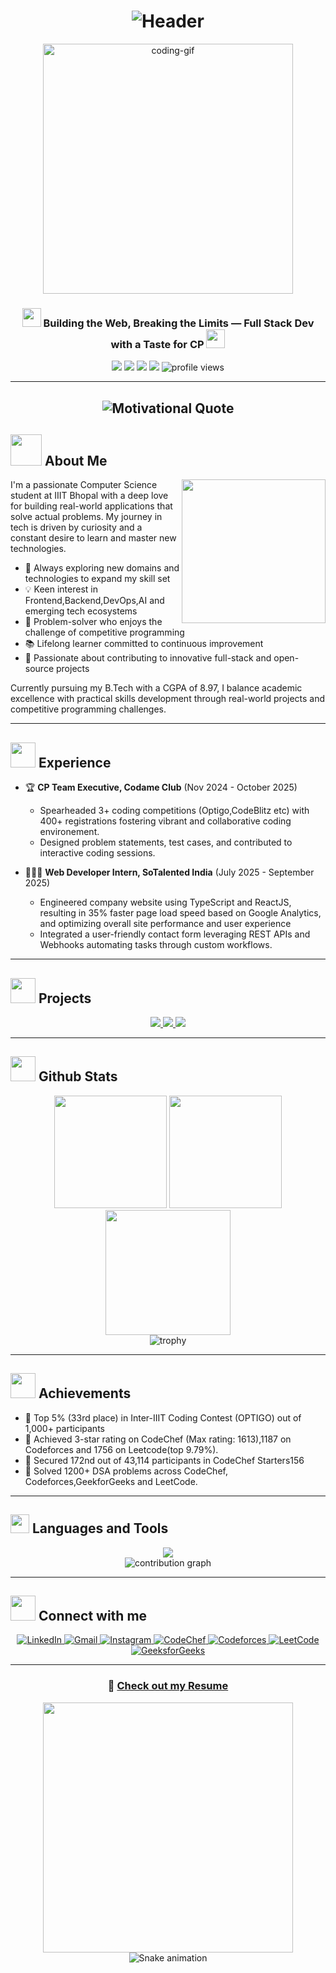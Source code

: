 # <div align="center">![Header](https://readme-typing-svg.herokuapp.com?font=Fira+Code&weight=600&size=40&pause=1000&color=6B9DF7&center=true&vCenter=true&random=false&width=800&height=70&lines=Hi+%F0%9F%91%8B%2C+I'm+Swastik+Sharma;Full+Stack+Developer;Competitive+Programmer)</div>

<div align="center">
  <img src="https://media.giphy.com/media/iIqmM5tTjmpOB9mpbn/giphy.gif" alt="coding-gif" width="400"/>
</div>

<h3 align="center">
  <img src="https://media.giphy.com/media/l378zKVk7Eh3yHoJi/giphy.gif" width="30px" height="30px"> 
  Building the Web, Breaking the Limits — Full Stack Dev with a Taste for CP
  <img src="https://media.giphy.com/media/l378zKVk7Eh3yHoJi/giphy.gif" width="30px" height="30px">
</h3>

<p align="center">
  <img src="https://img.shields.io/badge/Focus-Full%20Stack%20Development-brightgreen" />
  <img src="https://img.shields.io/badge/Based%20in-Kanpur%2C%20India-blue" />
  <img src="https://img.shields.io/badge/Languages-English%20%26%20Hindi-orange" />
  <img src="https://img.shields.io/badge/IIIT-Bhopal-purple" />
  <img src="https://komarev.com/ghpvc/?username=swastikiiit&label=Profile%20views&color=0e75b6&style=flat" alt="profile views" />
</p>

---
## <div align="center"><img src="https://readme-typing-svg.herokuapp.com?font=Fira+Code&size=22&pause=1000&color=F7AA6B&center=true&vCenter=true&width=600&height=40&lines=Remember%3A+Dream+in+logic+,+build+in+code" alt="Motivational Quote" /></div>

## <img src="https://media.giphy.com/media/VgCDAzcKvsR6OM0uWg/giphy.gif" width="50"> About Me

<p align="center">
  <img align="right" src="https://media.giphy.com/media/M9gbBd9nbDrOTu1Mqx/giphy.gif" width="230">
</p>

I'm a passionate Computer Science student at IIIT Bhopal with a deep love for building real-world applications that solve actual problems. My journey in tech is driven by curiosity and a constant desire to learn and master new technologies.

- 🌱 Always exploring new domains and technologies to expand my skill set
- 💡 Keen interest in Frontend,Backend,DevOps,AI and emerging tech ecosystems
- 🧩 Problem-solver who enjoys the challenge of competitive programming
- 📚 Lifelong learner committed to continuous improvement
- 🚀 Passionate about contributing to innovative full-stack and open-source projects

Currently pursuing my B.Tech with a CGPA of 8.97, I balance academic excellence with practical skills development through real-world projects and competitive programming challenges.

---

## <img src="https://media.giphy.com/media/WUlplcMpOCEmTGBtBW/giphy.gif" width="40"> Experience

- 🏆 **CP Team Executive, Codame Club** (Nov 2024 - October 2025)
  - Spearheaded 3+ coding competitions (Optigo,CodeBlitz etc) with 400+ registrations fostering vibrant and
collaborative coding environement.
  - Designed problem statements, test cases, and contributed to interactive coding sessions.

- 👩🏻‍💻 **Web Developer Intern, SoTalented India** (July 2025 - September 2025)
  - Engineered company website using TypeScript and ReactJS, resulting in 35% faster page load speed based on
 Google Analytics, and optimizing overall site performance and user experience
  -  Integrated a user-friendly contact form leveraging REST APIs and Webhooks automating tasks through custom
 workflows.

---

## <img src="https://media.giphy.com/media/uhWLu2lsU0rfLiwYlI/giphy.gif" width="40"> Projects

<div align="center">
  <a href="#">
    <img src="https://github-readme-stats.vercel.app/api/pin/?username=swastikiiit&repo=CryptoApp&title_color=ff64da&icon_color=bd93f9&text_color=38bdae&bg_color=282a36" />
  </a>
  <a href="#">
    <img src="https://github-readme-stats.vercel.app/api/pin/?username=swastikiiit&repo=Post-Pilot&title_color=ff64da&icon_color=bd93f9&text_color=38bdae&bg_color=282a36" />
  </a>
  <a href="#">
    <img src="https://github-readme-stats.vercel.app/api/pin/?username=swastikiiit&repo=Round-Robin-Coupon-Distribution-System&title_color=ff64da&icon_color=bd93f9&text_color=38bdae&bg_color=282a36" />
  </a>
</div>

---

## <img src="https://media.giphy.com/media/KzJkzjggfGN5Py6nkT/giphy.gif" width="40"> Github Stats

<div align="center">
  <img height="180em" src="https://github-readme-stats.vercel.app/api?username=swastikiiit&show_icons=true&theme=radical" />
  <img height="180em" src="https://github-readme-stats.vercel.app/api/top-langs/?username=swastikiiit&layout=compact&theme=radical" />
</div>

<div align="center">
  <img height="200em" src="https://github-readme-streak-stats.herokuapp.com/?user=swastikiiit&theme=radical" />
</div>

<div align="center">
  <img src="https://github-profile-trophy.vercel.app/?username=swastikiiit&theme=radical&row=1&column=7" alt="trophy" />
</div>

---

## <img src="https://media.giphy.com/media/LnQjpWaON8nhr21vNW/giphy.gif" width="40"> Achievements

- 🏅 Top 5% (33rd place) in Inter-IIIT Coding Contest (OPTIGO) out of 1,000+ participants
- 🏅 Achieved 3-star rating on CodeChef (Max rating: 1613),1187 on Codeforces and 1756 on Leetcode(top 9.79%).
- 🏅 Secured 172nd out of 43,114 participants in CodeChef Starters156
- 🏅 Solved 1200+ DSA problems across CodeChef, Codeforces,GeekforGeeks and LeetCode.

---

## <img src="https://media.giphy.com/media/QssGEmpkyEOhBCb7e1/giphy.gif" width="30"> Languages and Tools

<div align="center">
  <img src="https://skillicons.dev/icons?i=cpp,js,ts,python,java,react,nextjs,nodejs,express,redux,mongodb,mysql,bootstrap,tailwind,git,github" />
</div>

<div align="center">
  <img src="https://github-contributor-stats.vercel.app/api?username=swastikiiit&limit=5&theme=radical&combine_all_yearly_contributions=true" alt="contribution graph">
</div>

---

## <img src="https://media.giphy.com/media/huDUAwzQYv6g2KWtH3/giphy.gif" width="40"> Connect with me

<div align="center">
  <a href="https://linkedin.com/in/swastik-sharma-943615290" target="_blank">
    <img src="https://img.shields.io/badge/LinkedIn-0077B5?style=for-the-badge&logo=linkedin&logoColor=white" alt="LinkedIn" />
  </a>
  <a href="mailto:swastikiiit.05@gmail.com" target="_blank">
    <img src="https://img.shields.io/badge/Gmail-D14836?style=for-the-badge&logo=gmail&logoColor=white" alt="Gmail" />
  </a>
  <a href="https://instagram.com/ghost_swastik" target="_blank">
    <img src="https://img.shields.io/badge/Instagram-E4405F?style=for-the-badge&logo=instagram&logoColor=white" alt="Instagram" />
  </a>
  <a href="https://www.codechef.com/users/swastik_2005" target="_blank">
    <img src="https://img.shields.io/badge/CodeChef-5B4638?style=for-the-badge&logo=codechef&logoColor=white" alt="CodeChef" />
  </a>
  <a href="https://codeforces.com/profile/swastik_2005" target="_blank">
    <img src="https://img.shields.io/badge/Codeforces-1F8ACB?style=for-the-badge&logo=codeforces&logoColor=white" alt="Codeforces" />
  </a>
  <a href="https://www.leetcode.com/swastik2005ghost" target="_blank">
    <img src="https://img.shields.io/badge/LeetCode-FFA116?style=for-the-badge&logo=leetcode&logoColor=white" alt="LeetCode" />
  </a>
  <a href="https://auth.geeksforgeeks.org/user/swastikiiit" target="_blank">
    <img src="https://img.shields.io/badge/GeeksforGeeks-0F9D58?style=for-the-badge&logo=geeksforgeeks&logoColor=white" alt="GeeksforGeeks" />
  </a>
</div>

---

<div align="center">
  <h3>📄 <a href="https://drive.google.com/file/d/1IsJCqkgM0htHcxCmFGKELU_eIWipHcSO/view?usp=drive_link">Check out my Resume</a></h3>
  <img src="https://media4.giphy.com/media/v1.Y2lkPTc5MGI3NjExd3R0aHZuMWFhdDN4MHJuZXVzeHNxd3dkMmNveHZxd3VydWh0cmtxcyZlcD12MV9pbnRlcm5hbF9naWZfYnlfaWQmY3Q9Zw/L8K62iTDkzGX6/giphy.gif" width="400" />
</div>

<div align="center">
  <img src="https://raw.githubusercontent.com/swastikiiit/swastikiiit/output/github-contribution-grid-snake-dark.svg" alt="Snake animation" />
</div>
